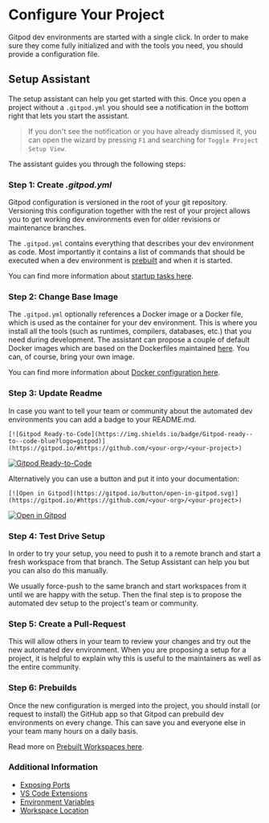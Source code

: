 # Configure Your Project

Gitpod dev environments are started with a single click. In order to make sure they come fully initialized and with the tools you need, you should provide a configuration file.

## Setup Assistant

The setup assistant can help you get started with this. Once you open a project without a `.gitpod.yml` you should see a notification in the bottom right that lets you start the assistant.

> If you don't see the notification or you have already dismissed it, you can open the wizard by pressing `F1` and searching for `Toggle Project Setup View`.

The assistant guides you through the following steps:

### Step 1: Create _.gitpod.yml_

Gitpod configuration is versioned in the root of your git repository. Versioning this configuration together with the rest of your project allows you to get working dev environments even for older revisions or maintenance branches.

The `.gitpod.yml` contains everything that describes your dev environment as code. Most importantly it contains a list of commands that should be executed when a dev environment is [prebuilt](/docs/prebuilds/) and when it is started.

You can find more information about [startup tasks here](/docs/config-start-tasks/).

### Step 2: Change Base Image

The `.gitpod.yml` optionally references a Docker image or a Docker file, which is used as the container for your dev environment. This is where you install all the tools (such as runtimes, compilers, databases, etc.) that you need during development. The assistant can propose a couple of default Docker images which are based on the Dockerfiles maintained [here](https://github.com/gitpod-io/workspace-images). You can, of course, bring your own image.

You can find more information about [Docker configuration here](/docs/config-docker/).

### Step 3: Update Readme

In case you want to tell your team or community about the automated dev environments you can add a badge to your README.md.

```
[![Gitpod Ready-to-Code](https://img.shields.io/badge/Gitpod-ready--to--code-blue?logo=gitpod)](https://gitpod.io/#https://github.com/<your-org>/<your-project>)
```

[![Gitpod Ready-to-Code](https://img.shields.io/badge/Gitpod-Ready--to--Code-blue?logo=gitpod)](/docs/configuration/)

Alternatively you can use a button and put it into your documentation:

```
[![Open in Gitpod](https://gitpod.io/button/open-in-gitpod.svg)](https://gitpod.io/#https://github.com/<your-org>/<your-project>)
```

[![Open in Gitpod](https://gitpod.io/button/open-in-gitpod.svg)](/docs/configuration/)

### Step 4: Test Drive Setup

In order to try your setup, you need to push it to a remote branch and start a fresh workspace from that branch. The Setup Assistant can help you but you can also do this manually.

We usually force-push to the same branch and start workspaces from it until we are happy with the setup. Then the final step is to propose the automated dev setup to the project's team or community.

### Step 5: Create a Pull-Request

This will allow others in your team to review your changes and try out the new automated dev environment. When you are proposing a setup for a project, it is helpful to explain why this is useful to the maintainers as well as the entire community.

### Step 6: Prebuilds

Once the new configuration is merged into the project, you should install (or request to install) the GitHub app so that Gitpod can prebuild dev environments on every change. This can save you and everyone else in your team many hours on a daily basis.

Read more on [Prebuilt Workspaces here](/docs/prebuilds/).

### Additional Information

  * [Exposing Ports](/docs/config-ports/)
  * [VS Code Extensions](/docs/vscode-extensions/)
  * [Environment Variables](/docs/environment-variables/)
  * [Workspace Location](/docs/checkout-location/)
